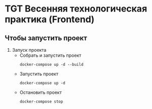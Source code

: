 # TGT Весенняя технологическая практика (Frontend)
## Чтобы запустить проект
1. Запуск проекта
    * Собрать и запустить проект
      ```commandline
      docker-compose up -d --build
      ```
    * Запустить проект
      ```commandline
      docker-compose up -d
      ```
    * Остановить проект
      ```commandline
      docker-compose stop
      ```